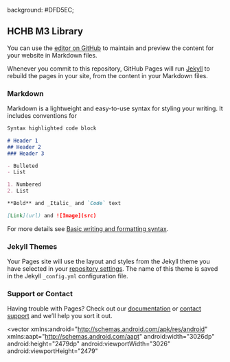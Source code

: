 background: #DFD5EC;

## HCHB M3 Library

You can use the [editor on GitHub](https://github.com/lisaeck/hchbtokens/edit/gh-pages/index.md) to maintain and preview the content for your website in Markdown files.

Whenever you commit to this repository, GitHub Pages will run [Jekyll](https://jekyllrb.com/) to rebuild the pages in your site, from the content in your Markdown files.

### Markdown

Markdown is a lightweight and easy-to-use syntax for styling your writing. It includes conventions for

```markdown
Syntax highlighted code block

# Header 1
## Header 2
### Header 3

- Bulleted
- List

1. Numbered
2. List

**Bold** and _Italic_ and `Code` text

[Link](url) and ![Image](src)
```

For more details see [Basic writing and formatting syntax](https://docs.github.com/en/github/writing-on-github/getting-started-with-writing-and-formatting-on-github/basic-writing-and-formatting-syntax).

### Jekyll Themes

Your Pages site will use the layout and styles from the Jekyll theme you have selected in your [repository settings](https://github.com/lisaeck/hchbtokens/settings/pages). The name of this theme is saved in the Jekyll `_config.yml` configuration file.

### Support or Contact

Having trouble with Pages? Check out our [documentation](https://docs.github.com/categories/github-pages-basics/) or [contact support](https://support.github.com/contact) and we’ll help you sort it out.

<!-- Color Guidance -->
<RelativeLayout
xmlns:android="http://schemas.android.com/apk/res/android"
android:id="@+id/color_guida"
android:layout_width="fill_parent"
android:layout_height="fill_parent"
android:clipToOutline="true"
android:background="@drawable/color_guida"
 />


<!-- drawable/color_guida.xml -->
<vector
xmlns:android="http://schemas.android.com/apk/res/android"
xmlns:aapt="http://schemas.android.com/aapt"
android:width="3026dp"
android:height="2479dp"
android:viewportWidth="3026"
android:viewportHeight="2479"
 >

<group>

<clip-path
android:pathData="M80 0H2946C2990.18 0 3026 35.8172 3026 80V2399C3026 2443.18 2990.18 2479 2946 2479H80C35.8172 2479 0 2443.18 0 2399V80C0 35.8172 35.8172 0 80 0Z"
/>

<path
android:pathData="M0 0V2479H3026V0"
android:fillColor="#FFFFFF"
/>

</group>

</vector>


